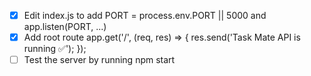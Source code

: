 - [x] Edit index.js to add PORT = process.env.PORT || 5000 and app.listen(PORT, ...)
- [x] Add root route app.get('/', (req, res) => { res.send('Task Mate API is running ✅'); });
- [ ] Test the server by running npm start
